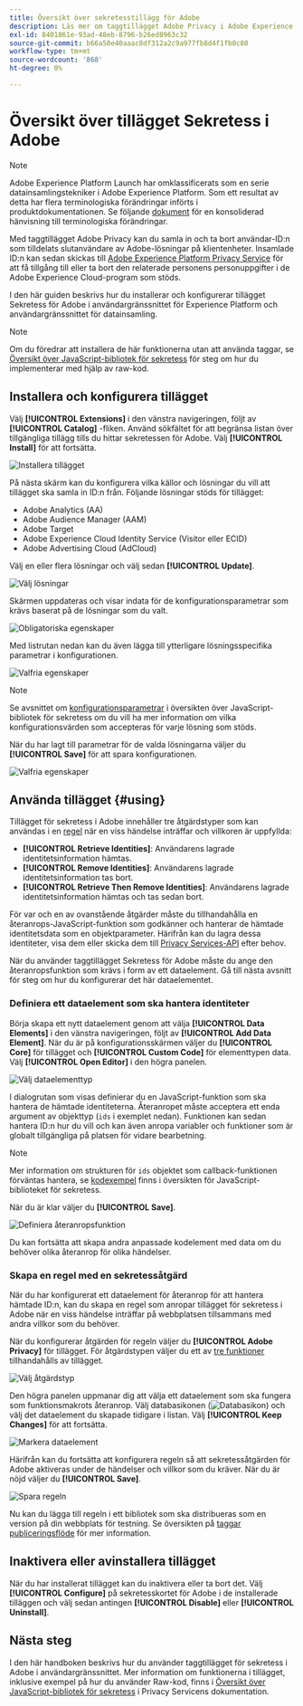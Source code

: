 ```yaml
---
title: Översikt över sekretesstillägg för Adobe
description: Läs mer om taggtillägget Adobe Privacy i Adobe Experience Platform.
exl-id: 8401861e-93ad-48eb-8796-b26ed8963c32
source-git-commit: b66a50e40aaac8df312a2c9a977fb8d4f1fb0c80
workflow-type: tm+mt
source-wordcount: '868'
ht-degree: 0%

---
```


# Översikt över tillägget Sekretess i Adobe

>[!NOTE]
>
>Adobe Experience Platform Launch har omklassificerats som en serie datainsamlingstekniker i Adobe Experience Platform. Som ett resultat av detta har flera terminologiska förändringar införts i produktdokumentationen. Se följande [dokument](../../../term-updates.md) för en konsoliderad hänvisning till terminologiska förändringar.

Med taggtillägget Adobe Privacy kan du samla in och ta bort användar-ID:n som tilldelats slutanvändare av Adobe-lösningar på klientenheter. Insamlade ID:n kan sedan skickas till [Adobe Experience Platform Privacy Service](../../../../privacy-service/home.md) för att få tillgång till eller ta bort den relaterade personens personuppgifter i de Adobe Experience Cloud-program som stöds.

I den här guiden beskrivs hur du installerar och konfigurerar tillägget Sekretess för Adobe i användargränssnittet för Experience Platform och användargränssnittet för datainsamling.

>[!NOTE]
>
>Om du föredrar att installera de här funktionerna utan att använda taggar, se [Översikt över JavaScript-bibliotek för sekretess](../../../../privacy-service/js-library.md) för steg om hur du implementerar med hjälp av raw-kod.

## Installera och konfigurera tillägget

Välj **[!UICONTROL Extensions]** i den vänstra navigeringen, följt av **[!UICONTROL Catalog]** -fliken. Använd sökfältet för att begränsa listan över tillgängliga tillägg tills du hittar sekretessen för Adobe. Välj **[!UICONTROL Install]** för att fortsätta.

![Installera tillägget](../../../images/extensions/client/privacy/install.png)

På nästa skärm kan du konfigurera vilka källor och lösningar du vill att tillägget ska samla in ID:n från. Följande lösningar stöds för tillägget:

* Adobe Analytics (AA)
* Adobe Audience Manager (AAM)
* Adobe Target
* Adobe Experience Cloud Identity Service (Visitor eller ECID)
* Adobe Advertising Cloud (AdCloud)

Välj en eller flera lösningar och välj sedan **[!UICONTROL Update]**.

![Välj lösningar](../../../images/extensions/client/privacy/select-solutions.png)

Skärmen uppdateras och visar indata för de konfigurationsparametrar som krävs baserat på de lösningar som du valt.

![Obligatoriska egenskaper](../../../images/extensions/client/privacy/required-properties.png)

Med listrutan nedan kan du även lägga till ytterligare lösningsspecifika parametrar i konfigurationen.

![Valfria egenskaper](../../../images/extensions/client/privacy/optional-properties.png)

>[!NOTE]
>
>Se avsnittet om [konfigurationsparametrar](../../../../privacy-service/js-library.md#config-params) i översikten över JavaScript-bibliotek för sekretess om du vill ha mer information om vilka konfigurationsvärden som accepteras för varje lösning som stöds.

När du har lagt till parametrar för de valda lösningarna väljer du **[!UICONTROL Save]** för att spara konfigurationen.

![Valfria egenskaper](../../../images/extensions/client/privacy/save-config.png)

## Använda tillägget {#using}

Tillägget för sekretess i Adobe innehåller tre åtgärdstyper som kan användas i en [regel](../../../ui/managing-resources/rules.md) när en viss händelse inträffar och villkoren är uppfyllda:

* **[!UICONTROL Retrieve Identities]**: Användarens lagrade identitetsinformation hämtas.
* **[!UICONTROL Remove Identities]**: Användarens lagrade identitetsinformation tas bort.
* **[!UICONTROL Retrieve Then Remove Identities]**: Användarens lagrade identitetsinformation hämtas och tas sedan bort.

För var och en av ovanstående åtgärder måste du tillhandahålla en återanrops-JavaScript-funktion som godkänner och hanterar de hämtade identitetsdata som en objektparameter. Härifrån kan du lagra dessa identiteter, visa dem eller skicka dem till [Privacy Services-API](../../../../privacy-service/api/overview.md) efter behov.

När du använder taggtillägget Sekretess för Adobe måste du ange den återanropsfunktion som krävs i form av ett dataelement. Gå till nästa avsnitt för steg om hur du konfigurerar det här dataelementet.

### Definiera ett dataelement som ska hantera identiteter

Börja skapa ett nytt dataelement genom att välja **[!UICONTROL Data Elements]** i den vänstra navigeringen, följt av **[!UICONTROL Add Data Element]**. När du är på konfigurationsskärmen väljer du **[!UICONTROL Core]** för tillägget och **[!UICONTROL Custom Code]** för elementtypen data. Välj **[!UICONTROL Open Editor]** i den högra panelen.

![Välj dataelementtyp](../../../images/extensions/client/privacy/data-element-type.png)

I dialogrutan som visas definierar du en JavaScript-funktion som ska hantera de hämtade identiteterna. Återanropet måste acceptera ett enda argument av objekttyp (`ids` i exemplet nedan). Funktionen kan sedan hantera ID:n hur du vill och kan även anropa variabler och funktioner som är globalt tillgängliga på platsen för vidare bearbetning.

>[!NOTE]
>
>Mer information om strukturen för `ids` objektet som callback-funktionen förväntas hantera, se [kodexempel](../../../../privacy-service/js-library.md#samples) finns i översikten för JavaScript-biblioteket för sekretess.

När du är klar väljer du **[!UICONTROL Save]**.

![Definiera återanropsfunktion](../../../images/extensions/client/privacy/define-custom-code.png)

Du kan fortsätta att skapa andra anpassade kodelement med data om du behöver olika återanrop för olika händelser.

### Skapa en regel med en sekretessåtgärd

När du har konfigurerat ett dataelement för återanrop för att hantera hämtade ID:n, kan du skapa en regel som anropar tillägget för sekretess i Adobe när en viss händelse inträffar på webbplatsen tillsammans med andra villkor som du behöver.

När du konfigurerar åtgärden för regeln väljer du **[!UICONTROL Adobe Privacy]** för tillägget. För åtgärdstypen väljer du ett av [tre funktioner](#using) tillhandahålls av tillägget.

![Välj åtgärdstyp](../../../images/extensions/client/privacy/action-type.png)

Den högra panelen uppmanar dig att välja ett dataelement som ska fungera som funktionsmakrots återanrop. Välj databasikonen (![Databasikon](../../../images/extensions/client/privacy/database.png)) och välj det dataelement du skapade tidigare i listan. Välj **[!UICONTROL Keep Changes]** för att fortsätta.

![Markera dataelement](../../../images/extensions/client/privacy/add-data-element.png)

Härifrån kan du fortsätta att konfigurera regeln så att sekretessåtgärden för Adobe aktiveras under de händelser och villkor som du kräver. När du är nöjd väljer du **[!UICONTROL Save]**.

![Spara regeln](../../../images/extensions/client/privacy/save-rule.png)

Nu kan du lägga till regeln i ett bibliotek som ska distribueras som en version på din webbplats för testning. Se översikten på [taggar publiceringsflöde](../../../ui/publishing/overview.md) för mer information.

## Inaktivera eller avinstallera tillägget

När du har installerat tillägget kan du inaktivera eller ta bort det. Välj **[!UICONTROL Configure]** på sekretesskortet för Adobe i de installerade tilläggen och välj sedan antingen **[!UICONTROL Disable]** eller **[!UICONTROL Uninstall]**.

## Nästa steg

I den här handboken beskrivs hur du använder taggtillägget för sekretess i Adobe i användargränssnittet. Mer information om funktionerna i tillägget, inklusive exempel på hur du använder Raw-kod, finns i [Översikt över JavaScript-bibliotek för sekretess](../../../../privacy-service/js-library.md) i Privacy Servicens dokumentation.
